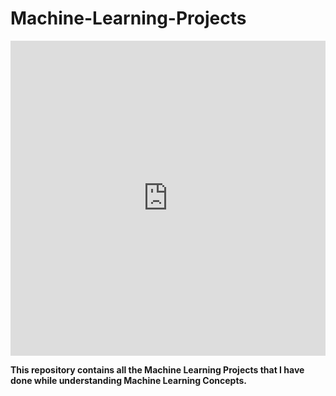 # Machine-Learning-Projects
<div style="width:100%;height:0;padding-bottom:100%;position:relative;"><iframe src="https://giphy.com/embed/7VzgMsB6FLCilwS30v" width="100%" height="100%" style="position:absolute" frameBorder="0" class="giphy-embed" allowFullScreen></iframe></div><p><a href="https://giphy.com/gifs/visuals-network-connectivity-7VzgMsB6FLCilwS30v"></a></p>
  
**This repository contains all the Machine Learning Projects that I have done while understanding Machine Learning Concepts.**



